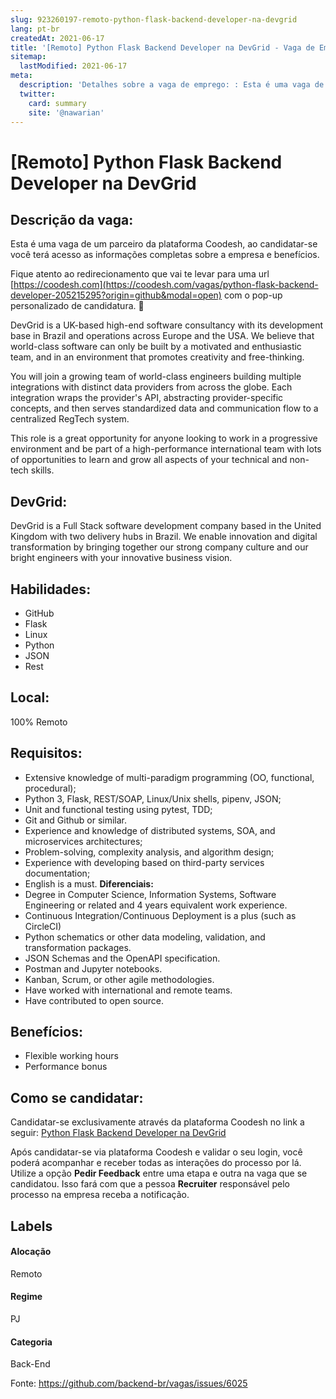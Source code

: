 ```yaml
---
slug: 923260197-remoto-python-flask-backend-developer-na-devgrid
lang: pt-br
createdAt: 2021-06-17
title: '[Remoto] Python Flask Backend Developer na DevGrid - Vaga de Emprego'
sitemap:
  lastModified: 2021-06-17
meta:
  description: 'Detalhes sobre a vaga de emprego: : Esta é uma vaga de um parceiro da plataforma Coodesh, ao candidatar-se você terá acesso as informações completas sobre a empresa e benefícios.  Fique atento ao redirecionamento que vai te levar para uma url [https://coodesh.com](https://coodesh.com/vagas/python-flask-backend-developer-205215295?origin=github&modal=open) com o pop-up personalizado de candidatura. 👋 <p>DevGrid is a UK-based high-end software consultancy with its development base in Brazil and operations across Europe and the USA. We believe that world-class software can only be built by a motivated and enthusiastic team, and in an environment that promotes creativity and free-thinking.</p> <p></p> <p>You will join a growing team of world-class engineers building multiple integrations with distinct data providers from across the globe. Each integration wraps the provider"s API, abstracting provider-specific concepts, and then serves standardized data and communication flow to a centralized RegTech system.</p> <p></p> <p>This role is a great opportunity for anyone looking to work in a progressive environment and be part of a high-performance international team with lots of opportunities to learn and grow all aspects of your technical and non-tech skills.</p>'
  twitter:
    card: summary
    site: '@nawarian'
---
```


# [Remoto] Python Flask Backend Developer na DevGrid

## Descrição da vaga: 
Esta é uma vaga de um parceiro da plataforma Coodesh, ao candidatar-se você terá acesso as informações completas sobre a empresa e benefícios.


Fique atento ao redirecionamento que vai te levar para uma url [https://coodesh.com](https://coodesh.com/vagas/python-flask-backend-developer-205215295?origin=github&modal=open) com o pop-up personalizado de candidatura. 👋
<p>DevGrid is a UK-based high-end software consultancy with its development base in Brazil and operations across Europe and the USA. We believe that world-class software can only be built by a motivated and enthusiastic team, and in an environment that promotes creativity and free-thinking.</p>
<p></p>
<p>You will join a growing team of world-class engineers building multiple integrations with distinct data providers from across the globe. Each integration wraps the provider's API, abstracting provider-specific concepts, and then serves standardized data and communication flow to a centralized RegTech system.</p>
<p></p>
<p>This role is a great opportunity for anyone looking to work in a progressive environment and be part of a high-performance international team with lots of opportunities to learn and grow all aspects of your technical and non-tech skills.</p>

## DevGrid: 
 <p>DevGrid is a Full Stack software development company based in the United Kingdom with two delivery hubs in Brazil. We enable innovation and digital transformation by bringing together our strong company culture and our bright engineers with your innovative business vision.</p>
</p>

 ## Habilidades: 
 - GitHub 
- Flask 
- Linux 
- Python 
- JSON 
- Rest
## Local: 
 100% Remoto
## Requisitos: 
 - Extensive knowledge of multi-paradigm programming (OO, functional, procedural); 
- Python 3, Flask, REST/SOAP, Linux/Unix shells, pipenv, JSON; 
- Unit and functional testing using pytest, TDD; 
- Git and Github or similar. 
- Experience and knowledge of distributed systems, SOA, and microservices architectures; 
- Problem-solving, complexity analysis, and algorithm design; 
- Experience with developing based on third-party services documentation; 
- English is a must.
**Diferenciais:** 
 - Degree in Computer Science, Information Systems, Software Engineering or related and 4 years equivalent work experience. 
- Continuous Integration/Continuous Deployment is a plus (such as CircleCI) 
- Python schematics or other data modeling, validation, and transformation packages. 
- JSON Schemas and the OpenAPI specification. 
- Postman and Jupyter notebooks. 
- Kanban, Scrum, or other agile methodologies. 
- Have worked with international and remote teams. 
- Have contributed to open source.
## Benefícios: 
 - Flexible working hours 
- Performance bonus
## Como se candidatar:
Candidatar-se exclusivamente através da plataforma Coodesh no link a seguir: [Python Flask Backend Developer na DevGrid](https://coodesh.com/vagas/python-flask-backend-developer-205215295?origin=github&modal=open)


Após candidatar-se via plataforma Coodesh e validar o seu login, você poderá acompanhar e receber todas as interações do processo por lá. Utilize a opção <b>Pedir Feedback</b> entre uma etapa e outra na vaga que se candidatou. Isso fará com que a pessoa <b>Recruiter</b> responsável pelo processo na empresa receba a notificação.
## Labels
#### Alocação
Remoto
#### Regime
PJ
#### Categoria
Back-End

Fonte: https://github.com/backend-br/vagas/issues/6025